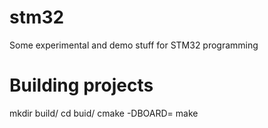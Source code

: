 # stm32
Some experimental and demo stuff for STM32 programming

# Building projects
mkdir build/<prjname>
cd buid/<prjname>
cmake <prjpath> -DBOARD=<board>
make

